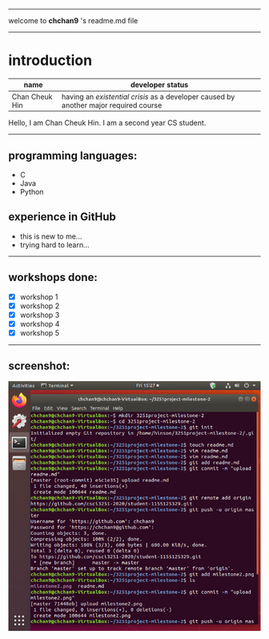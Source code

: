 ----

welcome to **chchan9** 's readme.md file

----

# introduction

| name | developer status |
|------|------------------|
| Chan Cheuk Hin | having an _existential_ _crisis_ as a developer caused by another major required course |

Hello, I am Chan Cheuk Hin.
I am a second year CS student.

----

## programming languages:
- C
- Java
- Python

## experience in GitHub
 * this is new to me...
 * trying hard to learn...

----

## workshops done:

 * [x] workshop 1
 * [x] workshop 2
 * [x] workshop 3
 * [x] workshop 4
 * [x] workshop 5

----

## screenshot:
![screenshot](https://github.com/csci3251-2020/student-1155125329/blob/master/milestone2.png)
